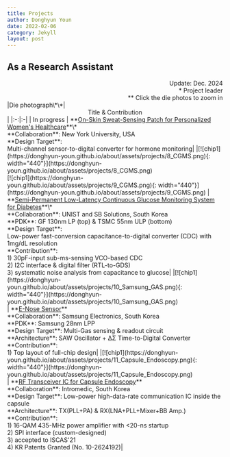 ```yaml
---
title: Projects
author: Donghyun Youn
date: 2022-02-06
category: Jekyll
layout: post
---
```


## As a Research Assistant
<div style="text-align: right">Update: Dec. 2024</div>
<div style="text-align: right">* Project leader</div>
<div style="text-align: right">** Click the die photos to zoom in</div>

<div class="table-wrapper" markdown="block">
|Die photograph\*\*|<center>Title & Contribution</center>|
|:-:|:-|
| In progress | **<u>On-Skin Sweat-Sensing Patch for Personalized Women's Healthcare</u>**\* <br> **Collaboration**: New York University, USA <br> **Design Target**: <br>Multi-channel sensor-to-digital converter for hormone monitoring|
|[![chip1](https://donghyun-youn.github.io/about/assets/projects/8_CGMS.png){: width="440"}](https://donghyun-youn.github.io/about/assets/projects/8_CGMS.png) <br> [![chip1](https://donghyun-youn.github.io/about/assets/projects/9_CGMS.png){: width="440"}](https://donghyun-youn.github.io/about/assets/projects/9_CGMS.png) | **<u>Semi-Permanent Low-Latency Continuous Glucose Monitoring System for Diabetes</u>**\* <br> **Collaboration**: UNIST and SB Solutions, South Korea <br> **PDK**: GF 130nm LP (top) & TSMC 55nm ULP (bottom) <br> **Design Target**: <br> Low-power fast-conversion capacitance-to-digital converter (CDC) with 1mg/dL resolution <br> **Contribution**: <br> 1) 30pF-input sub-ms-sensing VCO-based CDC<br> 2) I2C interface & digital filter (RTL-to-GDS) <br> 3) systematic noise analysis from capacitance to glucose|
|[![chip1](https://donghyun-youn.github.io/about/assets/projects/10_Samsung_GAS.png){: width="440"}](https://donghyun-youn.github.io/about/assets/projects/10_Samsung_GAS.png) <br> | **<u>E-Nose Sensor</u>** <br> **Collaboration**: Samsung Electronics, South Korea <br> **PDK**: Samsung 28nm LPP <br> **Design Target**: Multi-Gas sensing & readout circuit <br> **Architecture**: SAW Oscillator + ΔΣ Time-to-Digital Converter <br> **Contribution**: <br> 1) Top layout of full-chip design|
|[![chip1](https://donghyun-youn.github.io/about/assets/projects/11_Capsule_Endoscopy.png){: width="440"}](https://donghyun-youn.github.io/about/assets/projects/11_Capsule_Endoscopy.png) <br> | **<u>RF Transceiver IC for Capsule Endoscopy</u>** <br> **Collaboration**: Intromedic, South Korea <br> **Design Target**: Low-power high-data-rate communication IC inside the capsule <br> **Architecture**: TX(PLL+PA) & RX(LNA+PLL+Mixer+BB Amp.) <br> **Contribution**: <br> 1) 16-QAM 435-MHz power amplifier with <20-ns startup <br> 2) SPI interface (custom-designed) <br> 3) accepted to ISCAS'21 <br> 4) KR Patents Granted (No. 10-2624192)|

</div>

